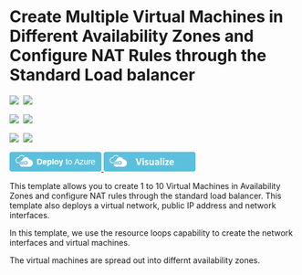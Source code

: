 # Create Multiple Virtual Machines in Different Availability Zones and Configure NAT Rules through the Standard Load balancer

<IMG SRC="https://azbotstorage.blob.core.windows.net/badges/201-multi-vm-lb-zones/PublicLastTestDate.svg" />&nbsp;
<IMG SRC="https://azbotstorage.blob.core.windows.net/badges/201-multi-vm-lb-zones/PublicDeployment.svg" />&nbsp;

<IMG SRC="https://azbotstorage.blob.core.windows.net/badges/201-multi-vm-lb-zones/FairfaxLastTestDate.svg" />&nbsp;
<IMG SRC="https://azbotstorage.blob.core.windows.net/badges/201-multi-vm-lb-zones/FairfaxDeployment.svg" />&nbsp;

<IMG SRC="https://azbotstorage.blob.core.windows.net/badges/201-multi-vm-lb-zones/BestPracticeResult.svg" />&nbsp;
<IMG SRC="https://azbotstorage.blob.core.windows.net/badges/201-multi-vm-lb-zones/CredScanResult.svg" />&nbsp;

<a href="https://portal.azure.com/#create/Microsoft.Template/uri/https%3A%2F%2Fraw.githubusercontent.com%2FAzure%2Fazure-quickstart-templates%2Fmaster%2F201-multi-vm-lb-zones%2Fazuredeploy.json" target="_blank">
    <img src="https://raw.githubusercontent.com/Azure/azure-quickstart-templates/master/1-CONTRIBUTION-GUIDE/images/deploytoazure.png"/>
</a>
<a href="http://armviz.io/#/?load=https%3A%2F%2Fraw.githubusercontent.com%2FAzure%2Fazure-quickstart-templates%2Fmaster%2F201-multi-vm-lb-zones%2Fazuredeploy.json" target="_blank">
    <img src="https://raw.githubusercontent.com/Azure/azure-quickstart-templates/master/1-CONTRIBUTION-GUIDE/images/visualizebutton.png"/>
</a>

This template allows you to create 1 to 10 Virtual Machines in Availability Zones and configure NAT rules through the standard load balancer. This template also deploys a virtual network, public IP address and network interfaces.

In this template, we use the resource loops capability to create the network interfaces and virtual machines.

The virtual machines are spread out into differnt availability zones.

